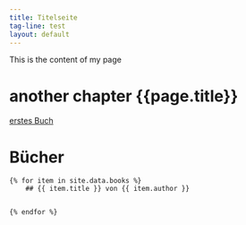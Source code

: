 ```yaml
---
title: Titelseite
tag-line: test
layout: default
---
```


This is the content of my page
# another chapter {{page.title}}

[erstes Buch](books/first.md)

# Bücher
    {% for item in site.data.books %}
        ## {{ item.title }} von {{ item.author }}


    {% endfor %}
